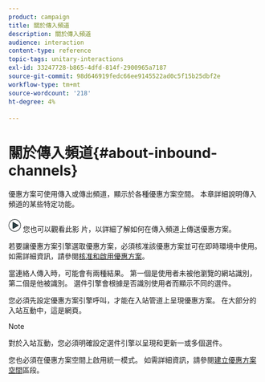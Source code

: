 ```yaml
---
product: campaign
title: 關於傳入頻道
description: 關於傳入頻道
audience: interaction
content-type: reference
topic-tags: unitary-interactions
exl-id: 33247728-b865-4dfd-814f-2900965a7187
source-git-commit: 98d646919fedc66ee9145522ad0c5f15b25dbf2e
workflow-type: tm+mt
source-wordcount: '218'
ht-degree: 4%

---
```


# 關於傳入頻道{#about-inbound-channels}

優惠方案可使用傳入或傳出頻道，顯示於各種優惠方案空間。 本章詳細說明傳入頻道的某些特定功能。

![](assets/do-not-localize/how-to-video.png) 您也可以觀看此影 [](https://helpx.adobe.com/campaign/classic/how-to/deliver-an-offer-on-inbound-channel-in-acv6.html) 片，以詳細了解如何在傳入頻道上傳送優惠方案。

若要讓優惠方案引擎選取優惠方案，必須核准該優惠方案並可在即時環境中使用。如需詳細資訊，請參閱[核准和啟用優惠方案](../../interaction/using/approving-and-activating-an-offer.md)。

當連絡人傳入時，可能會有兩種結果。 第一個是使用者未被他瀏覽的網站識別，第二個是他被識別。 選件引擎會根據是否識別使用者而顯示不同的選件。

您必須先設定優惠方案引擎呼叫，才能在入站管道上呈現優惠方案。 在大部分的入站互動中，這是網頁。

>[!NOTE]
>
>對於入站互動，您必須明確設定選件引擎以呈現和更新一或多個選件。
>
>您也必須在優惠方案空間上啟用統一模式。 如需詳細資訊，請參閱[建立優惠方案空間](../../interaction/using/creating-offer-spaces.md)區段。
